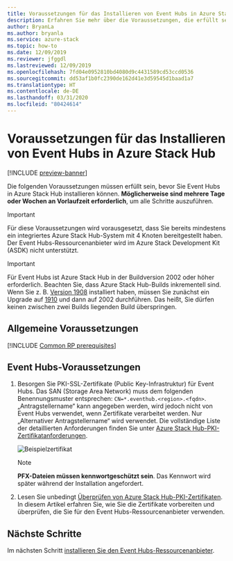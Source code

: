```yaml
---
title: Voraussetzungen für das Installieren von Event Hubs in Azure Stack Hub
description: Erfahren Sie mehr über die Voraussetzungen, die erfüllt sein müssen, bevor Sie den Event Hubs-Ressourcenanbieter in Azure Stack Hub installieren.
author: BryanLa
ms.author: bryanla
ms.service: azure-stack
ms.topic: how-to
ms.date: 12/09/2019
ms.reviewer: jfggdl
ms.lastreviewed: 12/09/2019
ms.openlocfilehash: 7fd04e0952810bd4080d9c4431589cd53ccd0536
ms.sourcegitcommit: dd53af1b0fc2390de162d41e3d59545d1baad1a7
ms.translationtype: HT
ms.contentlocale: de-DE
ms.lasthandoff: 03/31/2020
ms.locfileid: "80424614"
---
```

# <a name="prerequisites-for-installing-event-hubs-on-azure-stack-hub"></a>Voraussetzungen für das Installieren von Event Hubs in Azure Stack Hub

[!INCLUDE [preview-banner](../includes/event-hubs-preview.md)]

Die folgenden Voraussetzungen müssen erfüllt sein, bevor Sie Event Hubs in Azure Stack Hub installieren können. **Möglicherweise sind mehrere Tage oder Wochen an Vorlaufzeit erforderlich**, um alle Schritte auszuführen.

> [!IMPORTANT]
> Für diese Voraussetzungen wird vorausgesetzt, dass Sie bereits mindestens ein integriertes Azure Stack Hub-System mit 4 Knoten bereitgestellt haben. Der Event Hubs-Ressourcenanbieter wird im Azure Stack Development Kit (ASDK) nicht unterstützt.

> [!IMPORTANT]
> Für Event Hubs ist Azure Stack Hub in der Buildversion 2002 oder höher erforderlich. Beachten Sie, dass Azure Stack Hub-Builds inkrementell sind. Wenn Sie z. B. [Version 1908](/azure-stack/operator/release-notes?view=azs-1908#1908-build-reference) installiert haben, müssen Sie zunächst ein Upgrade auf [1910](/azure-stack/operator/release-notes?view=azs-1910#1910-build-reference) und dann auf 2002 durchführen. Das heißt, Sie dürfen keinen zwischen zwei Builds liegenden Build überspringen.

## <a name="common-prerequisites"></a>Allgemeine Voraussetzungen

[!INCLUDE [Common RP prerequisites](../includes/marketplace-resource-provider-prerequisites.md)]

## <a name="event-hubs-prerequisites"></a>Event Hubs-Voraussetzungen

1. Besorgen Sie PKI-SSL-Zertifikate (Public Key-Infrastruktur) für Event Hubs. Das SAN (Storage Area Network) muss dem folgenden Benennungsmuster entsprechen: `CN=*.eventhub.<region>.<fqdn>`. „Antragstellername“ kann angegeben werden, wird jedoch nicht von Event Hubs verwendet, wenn Zertifikate verarbeitet werden. Nur „Alternativer Antragstellername“ wird verwendet. Die vollständige Liste der detaillierten Anforderungen finden Sie unter [Azure Stack Hub-PKI-Zertifikatanforderungen](azure-stack-pki-certs.md).  

   ![Beispielzertifikat](media/event-hubs-rp-prerequisites/certificate-example.png)

   > [!NOTE]
   > **PFX-Dateien müssen kennwortgeschützt sein**. Das Kennwort wird später während der Installation angefordert.

2. Lesen Sie unbedingt [Überprüfen von Azure Stack Hub-PKI-Zertifikaten](azure-stack-validate-pki-certs.md). In diesem Artikel erfahren Sie, wie Sie die Zertifikate vorbereiten und überprüfen, die Sie für den Event Hubs-Ressourcenanbieter verwenden. 

## <a name="next-steps"></a>Nächste Schritte

Im nächsten Schritt [installieren Sie den Event Hubs-Ressourcenanbieter](event-hubs-rp-install.md).
